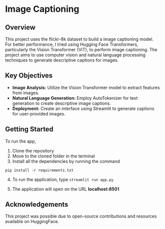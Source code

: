 # Image Captioning

## Overview

This project uses the flickr-8k dataset to build a image captioning model. For better performance, I tried using Hugging Face Transformers, particularly the Vision Transformer (ViT), to perform image captioning. The project aims to use computer vision and natural language processing techniques to generate descriptive captions for images.

## Key Objectives

- **Image Analysis:** Utilize the Vision Transformer model to extract features from images.
- **Natural Language Generation:** Employ AutoTokenizer for text generation to create descriptive image captions.
- **Deployment:** Create an interface using Streamlit to generate captions for user-provided images.


## Getting Started
To run the app,

1. Clone the repository
2. Move to the cloned folder in the terminal
3. Install all the dependencies by running the command

``` pip install -r requirements.txt ```

4. To run the application, type
``` streamlit run app.py ```

5. The application will open on the URL **localhost:8501**

## Acknowledgements
This project was possible due to open-source contributions and resources available on HuggingFace.
